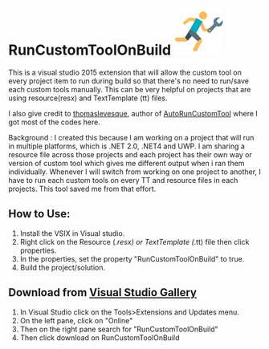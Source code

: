 # RunCustomToolOnBuild ![alt text](https://github.com/lancecontreras/RunCustomToolOnBuild/blob/master/RunTool.png)
This is a visual studio 2015 extension that will allow the custom tool on every project item to run during build so that there's no need to run/save each custom tools manually. This can be very helpful on projects that are using resource(resx) and TextTemplate (tt) files.

I also give credit to [thomaslevesque](https://github.com/thomaslevesque), author of [AutoRunCustomTool](https://github.com/thomaslevesque/AutoRunCustomTool) where I got most of the codes here.

Background : I created this because I am working on a project that will run in multiple platforms, which is .NET 2.0, .NET4 and UWP. I am sharing a resource file across those projects and each project has their own way or version of custom tool which gives me different output when i ran them individually. Whenever I will switch from working on one project to another, I have to run each custom tools on every TT and resource files in each projects. This tool saved me from that effort.

## How to Use:

1. Install the VSIX in Visual studio.
2. Right click on the Resource (*.resx) or TextTemplate (*.tt) file then click properties.
3. In the properties, set the property "RunCustomToolOnBuild" to true.
4. Build the project/solution.

## Download from [Visual Studio Gallery](https://marketplace.visualstudio.com/items?itemName=LanceContreras.RunCustomToolOnBuild)
1. In Visual Studio click on the Tools>Extensions and Updates menu.
2. On the left pane, click on "Online"
3. Then on the right pane search for "RunCustomToolOnBuild"
4. Then click download on RunCustomToolOnBuild
